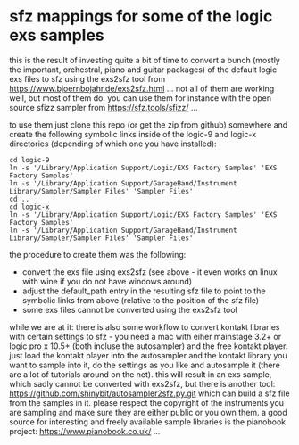 # sfz mappings for some of the logic exs samples

this is the result of investing quite a bit of time to convert a bunch (mostly the important, orchestral, piano and guitar packages) of the default logic exs files to sfz using the exs2sfz tool from https://www.bjoernbojahr.de/exs2sfz.html ... not all of them are working well, but most of them do. you can use them for instance with the open source sfizz sampler from https://sfz.tools/sfizz/ ...

to use them just clone this repo (or get the zip from github) somewhere and create the following symbolic links inside of the logic-9 and logic-x directories (depending of which one you have installed):

```
cd logic-9
ln -s '/Library/Application Support/Logic/EXS Factory Samples' 'EXS Factory Samples'
ln -s '/Library/Application Support/GarageBand/Instrument Library/Sampler/Sampler Files' 'Sampler Files'
cd ..
cd logic-x
ln -s '/Library/Application Support/Logic/EXS Factory Samples' 'EXS Factory Samples'
ln -s '/Library/Application Support/GarageBand/Instrument Library/Sampler/Sampler Files' 'Sampler Files'
```

the procedure to create them was the following:
* convert the exs file using exs2sfz (see above - it even works on linux with wine if you do not have windows around)
* adjust the default_path entry in the resulting sfz file to point to the symbolic links from above (relative to the position of the sfz file)
* some exs files cannot be converted using the exs2sfz tool

while we are at it: there is also some workflow to convert kontakt libraries with certain settings to sfz - you need a mac with eiher mainstage 3.2+ or logic pro x 10.5+ (both incluse the autosampler) and the free kontakt player. just load the kontakt player into the autosampler and the kontakt library you want to sample into it, do the settings as you like and autosample it (there are a lot of tutorials around on the net). this will result in an exs sample, which sadly cannot be converted with exs2sfz, but there is another tool: https://github.com/shinybit/autosampler2sfz.py.git which can build a sfz file from the samples in it. please respect the copyright of the instruments you are sampling and make sure they are either public or you own them. a good source for interesting and freely available sample libraries is the pianobook project: https://www.pianobook.co.uk/ ...
